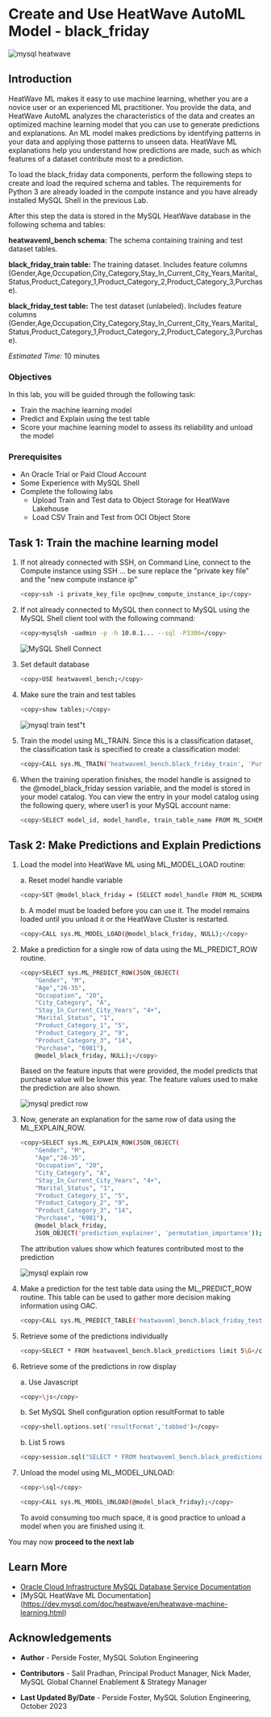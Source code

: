 # Create and Use HeatWave AutoML Model - black_friday

![mysql heatwave](./images/mysql-heatwave-logo.jpg "mysql heatwave")

## Introduction

HeatWave ML makes it easy to use machine learning, whether you are a novice user or an experienced ML practitioner. You provide the data, and HeatWave AutoML analyzes the characteristics of the data and creates an optimized machine learning model that you can use to generate predictions and explanations. An ML model makes predictions by identifying patterns in your data and applying those patterns to unseen data. HeatWave ML explanations help you understand how predictions are made, such as which features of a dataset contribute most to a prediction.

To load the black_friday data components, perform the following steps to create and load the required schema and tables. The requirements for Python 3 are already loaded in the compute instance and you have already installed MySQL Shell in the previous Lab.

After this step the data is stored in the MySQL HeatWave database in the following schema and tables:

**heatwaveml\_bench schema:** The schema containing training and test dataset tables.

**black\_friday\_train table:** The training dataset. Includes feature columns (Gender,Age,Occupation,City\_Category,Stay\_In\_Current\_City\_Years,Marital\_Status,Product\_Category\_1,Product\_Category\_2,Product\_Category\_3,Purchase).

**black\_friday\_test table:** The test dataset (unlabeled). Includes feature columns (Gender,Age,Occupation,City\_Category,Stay\_In\_Current\_City\_Years,Marital\_Status,Product\_Category\_1,Product\_Category\_2,Product\_Category\_3,Purchase).

_Estimated Time:_ 10 minutes

### Objectives

In this lab, you will be guided through the following task:

- Train the machine learning model
- Predict and Explain using the test table
- Score your machine learning model to assess its reliability and unload the model

### Prerequisites

- An Oracle Trial or Paid Cloud Account
- Some Experience with MySQL Shell
- Complete the following labs
    - Upload Train and Test  data to Object Storage for HeatWave Lakehouse
    - Load CSV Train and Test from OCI Object Store

## Task 1: Train the machine learning model

1. If not already connected with SSH, on Command Line, connect to the Compute instance using SSH ... be sure replace the  "private key file"  and the "new compute instance ip"

     ```bash
    <copy>ssh -i private_key_file opc@new_compute_instance_ip</copy>
     ```

2. If not already connected to MySQL then connect to MySQL using the MySQL Shell client tool with the following command:

    ```bash
    <copy>mysqlsh -uadmin -p -h 10.0.1... --sql -P3306</copy>
    ```

    ![MySQL Shell Connect](./images/mysql-shell-login.png " mysql shell login")

3. Set default database

    ```bash
    <copy>USE heatwaveml_bench;</copy>
    ```

4. Make sure the train and test tables

    ```bash
    <copy>show tables;</copy>
    ```

    ![mysql train test"t](./images/mysql-train-test.png " mysql train test")

5. Train the model using ML_TRAIN. Since this is a classification dataset, the classification task is specified to create a classification model:

    ```bash
    <copy>CALL sys.ML_TRAIN('heatwaveml_bench.black_friday_train', 'Purchase', JSON_OBJECT('task', 'regression'), @model_black_friday);</copy>
    ```

6. When the training operation finishes, the model handle is assigned to the @model\_black\_friday session variable, and the model is stored in your model catalog. You can view the entry in your model catalog using the following query, where user1 is your MySQL account name:

    ```bash
    <copy>SELECT model_id, model_handle, train_table_name FROM ML_SCHEMA_admin.MODEL_CATALOG;</copy>
    ```

## Task 2: Make  Predictions and Explain Predictions

1. Load the model into HeatWave ML using ML\_MODEL\_LOAD routine:

    a.  Reset model handle variable

    ```bash
    <copy>SET @model_black_friday = (SELECT model_handle FROM ML_SCHEMA_admin.MODEL_CATALOG   ORDER BY model_id DESC LIMIT 1); </copy>
    ```

    b. A model must be loaded before you can use it. The model remains loaded until you unload it or the HeatWave Cluster is restarted.

    ```bash
    <copy>CALL sys.ML_MODEL_LOAD(@model_black_friday, NULL);</copy>
    ```

2. Make a prediction for a single row of data using the ML\_PREDICT\_ROW routine.

    ```bash
    <copy>SELECT sys.ML_PREDICT_ROW(JSON_OBJECT(
        "Gender", "M", 
        "Age","26-35", 
        "Occupation", "20", 
        "City_Category", "A", 
        "Stay_In_Current_City_Years", "4+", 
        "Marital_Status", "1", 
        "Product_Category_1", "5", 
        "Product_Category_2", "9", 
        "Product_Category_3", "14", 
        "Purchase", "6981"), 
        @model_black_friday, NULL);</copy>
    ```

    Based on the feature inputs that were provided, the model predicts that purchase value will be lower this year. The feature values used to make the prediction are also shown.

    ![mysql predict row](./images/mysql-predict-row.png " mysql predict row")

3. Now, generate an explanation for the same row of data using the ML\_EXPLAIN\_ROW.

    ```bash
    <copy>SELECT sys.ML_EXPLAIN_ROW(JSON_OBJECT(
        "Gender", "M", 
        "Age","26-35", 
        "Occupation", "20", 
        "City_Category", "A", 
        "Stay_In_Current_City_Years", "4+", 
        "Marital_Status", "1", 
        "Product_Category_1", "5", 
        "Product_Category_2", "9", 
        "Product_Category_3", "14", 
        "Purchase", "6981"), 
        @model_black_friday, 
        JSON_OBJECT('prediction_explainer', 'permutation_importance'));</copy>
    ```

    The attribution values show which features contributed most to the prediction

    ![mysql explain row](./images/mysql-explain-row.png " mysql explain row")



4. Make a prediction for the test table  data using the ML\_PREDICT\_ROW routine. This table can be used to gather more decision making information using OAC.

    ```bash
    <copy>CALL sys.ML_PREDICT_TABLE('heatwaveml_bench.black_friday_test', @model_black_friday,'heatwaveml_bench.black_predictions',NULL);</copy>
    ```

5. Retrieve some of the predictions individually

    ```bash
    <copy>SELECT * FROM heatwaveml_bench.black_predictions limit 5\G</copy>
    ```

6. Retrieve some of the predictions in row display

    a. Use Javascript

    ```bash
    <copy>\js</copy>

    ```

    b. Set MySQL Shell configuration option resultFormat to table

    ```bash
    <copy>shell.options.set('resultFormat','tabbed')</copy>

    ```

    b. List 5 rows

    ```bash
    <copy>session.sql("SELECT * FROM heatwaveml_bench.black_predictions limit 5")</copy>

    ```

7. Unload the model using ML\_MODEL\_UNLOAD:

    ```bash
    <copy>\sql</copy>

    ```

    ```bash
    <copy>CALL sys.ML_MODEL_UNLOAD(@model_black_friday);</copy>
    ```

    To avoid consuming too much space, it is good practice to unload a model when you are finished using it.

You may now **proceed to the next lab**

## Learn More

- [Oracle Cloud Infrastructure MySQL Database Service Documentation ](https://docs.cloud.oracle.com/en-us/iaas/MySQL-database)
- [MySQL HeatWave ML Documentation] (https://dev.mysql.com/doc/heatwave/en/heatwave-machine-learning.html)

## Acknowledgements

- **Author** - Perside Foster, MySQL Solution Engineering

- **Contributors** - Salil Pradhan, Principal Product Manager,
Nick Mader, MySQL Global Channel Enablement & Strategy Manager
- **Last Updated By/Date** - Perside Foster, MySQL Solution Engineering, October 2023
